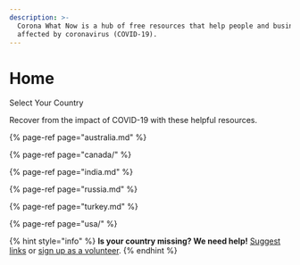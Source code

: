 ```yaml
---
description: >-
  Corona What Now is a hub of free resources that help people and businesses
  affected by coronavirus (COVID-19).
---
```


# Home

Select Your Country

Recover from the impact of COVID-19 with these helpful resources.

{% page-ref page="australia.md" %}

{% page-ref page="canada/" %}

{% page-ref page="india.md" %}

{% page-ref page="russia.md" %}

{% page-ref page="turkey.md" %}

{% page-ref page="usa/" %}

{% hint style="info" %}
**Is your country missing? We need help!** [Suggest links](https://forms.gle/ykTSst9uoWceo5fn8%20) or [sign up as a volunteer](https://forms.gle/8z7yuJyz1m76y4Hi8).
{% endhint %}

